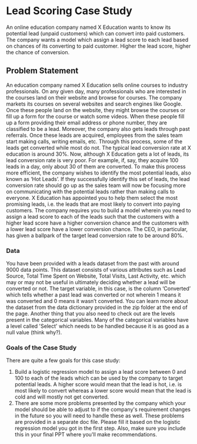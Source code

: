# Lead Scoring Case Study
An online education company named X Education wants to know its potential lead (unpaid customers) which can convert into paid customers. The company wants a model which assign a lead score to each lead based on chances of its converting to paid customer. Higher the lead score, higher the chance of conversion.

## Problem Statement
An education company named X Education sells online courses to industry professionals. On any given day, many professionals who are interested in the courses land on their website and browse for courses. The company markets its courses on several websites and search engines like Google. Once these people land on the website, they might browse the courses or fill up a form for the course or watch some videos. When these people fill up a form providing their email address or phone number, they are classified to be a lead. Moreover, the company also gets leads through past referrals. Once these leads are acquired, employees from the sales team start making calls, writing emails, etc. Through this process, some of the leads get converted while most do not. The typical lead conversion rate at X education is around 30%. Now, although X Education gets a lot of leads, its lead conversion rate is very poor. For example, if, say, they acquire 100 leads in a day, only about 30 of them are converted. To make this process more efficient, the company wishes to identify the most potential leads, also known as ‘Hot Leads’. If they successfully identify this set of leads, the lead conversion rate should go up as the sales team will now be focusing more on communicating with the potential leads rather than making calls to everyone.
X Education has appointed you to help them select the most promising leads, i.e. the leads that are most likely to convert into paying customers. The company requires you to build a model wherein you need to assign a lead score to each of the leads such that the customers with a higher lead score have a higher conversion chance and the customers with a lower lead score have a lower conversion chance. The CEO, in particular, has given a ballpark of the target lead conversion rate to be around 80%.

### Data
You have been provided with a leads dataset from the past with around 9000 data points. This dataset consists of various attributes such as Lead Source, Total Time Spent on Website, Total Visits, Last Activity, etc. which may or may not be useful in ultimately deciding whether a lead will be converted or not. The target variable, in this case, is the column ‘Converted’ which tells whether a past lead was converted or not wherein 1 means it was converted and 0 means it wasn’t converted. You can learn more about the dataset from the data dictionary provided in the zip folder at the end of the page. Another thing that you also need to check out are the levels present in the categorical variables. Many of the categorical variables have a level called 'Select' which needs to be handled because it is as good as a null value (think why?).

### Goals of the Case Study
There are quite a few goals for this case study:
1) Build a logistic regression model to assign a lead score between 0 and 100 to each of the leads which can be used by the company to target potential leads. A higher    score would mean that the lead is hot, i.e. is most likely to convert whereas a lower score would mean that the lead is cold and will mostly not get converted.
2) There are some more problems presented by the company which your model should be able to adjust to if the company's requirement changes in the future so you will      need to handle these as well. These problems are provided in a separate doc file. Please fill it based on the logistic regression model you got in the first step.      Also, make sure you include this in your final PPT where you'll make recommendations.
